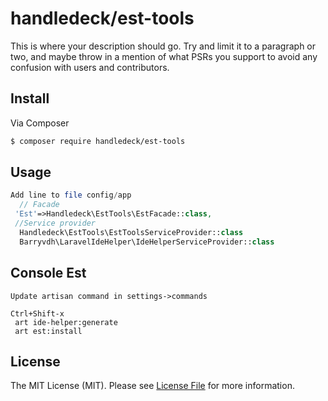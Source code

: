 # handledeck/est-tools



This is where your description should go. Try and limit it to a paragraph or two, and maybe throw in a mention of what
PSRs you support to avoid any confusion with users and contributors.

## Install

Via Composer

``` bash
$ composer require handledeck/est-tools
```

## Usage

``` php
Add line to file config/app
  // Facade
 'Est'=>Handledeck\EstTools\EstFacade::class,
 //Service provider
  Handledeck\EstTools\EstToolsServiceProvider::class
  Barryvdh\LaravelIdeHelper\IdeHelperServiceProvider::class
```
## Console Est

    Update artisan command in settings->commands
     
    Ctrl+Shift-x
     art ide-helper:generate
     art est:install

## License

The MIT License (MIT). Please see [License File](LICENSE.md) for more information.

